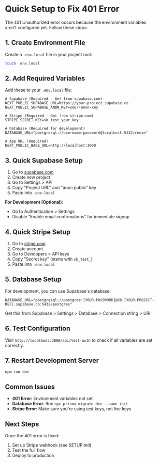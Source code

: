 # Quick Setup to Fix 401 Error

The 401 Unauthorized error occurs because the environment variables aren't configured yet. Follow these steps:

## 1. Create Environment File

Create a `.env.local` file in your project root:

```bash
touch .env.local
```

## 2. Add Required Variables

Add these to your `.env.local` file:

```env
# Supabase (Required - Get from supabase.com)
NEXT_PUBLIC_SUPABASE_URL=https://your-project.supabase.co
NEXT_PUBLIC_SUPABASE_ANON_KEY=your-anon-key

# Stripe (Required - Get from stripe.com)
STRIPE_SECRET_KEY=sk_test_your_key

# Database (Required for development)
DATABASE_URL="postgresql://username:password@localhost:5432/reeve"

# App URL (Required)
NEXT_PUBLIC_BASE_URL=http://localhost:3000
```

## 3. Quick Supabase Setup

1. Go to [supabase.com](https://supabase.com)
2. Create new project
3. Go to Settings > API
4. Copy "Project URL" and "anon public" key
5. Paste into `.env.local`

**For Development (Optional):**
- Go to Authentication > Settings
- Disable "Enable email confirmations" for immediate signup

## 4. Quick Stripe Setup

1. Go to [stripe.com](https://stripe.com)
2. Create account
3. Go to Developers > API keys
4. Copy "Secret key" (starts with `sk_test_`)
5. Paste into `.env.local`

## 5. Database Setup

For development, you can use Supabase's database:

```env
DATABASE_URL="postgresql://postgres:[YOUR-PASSWORD]@db.[YOUR-PROJECT-REF].supabase.co:5432/postgres"
```

Get this from Supabase > Settings > Database > Connection string > URI

## 6. Test Configuration

Visit `http://localhost:3000/api/test-auth` to check if all variables are set correctly.

## 7. Restart Development Server

```bash
npm run dev
```

## Common Issues

- **401 Error**: Environment variables not set
- **Database Error**: Run `npx prisma migrate dev --name init`
- **Stripe Error**: Make sure you're using test keys, not live keys

## Next Steps

Once the 401 error is fixed:
1. Set up Stripe webhook (see SETUP.md)
2. Test the full flow
3. Deploy to production 